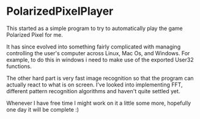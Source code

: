 # PolarizedPixelPlayer

This started as a simple program to try to automatically play the game Polarized Pixel for me.

It has since evolved into something fairly complicated with managing controlling the user's computer across Linux, Mac Os, and Windows.
For example, to do this in windows i need to make use of the exported User32 functions.

The other hard part is very fast image recognition so that the program can actually react to what is on screen.
I've looked into implementing FFT, different pattern recognition algorithms and haven't quite settled yet.

Whenever I have free time I might work on it a little some more, hopefully one day it will be complete :)